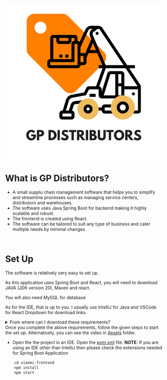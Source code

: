 <p align="center">
  <img src="https://github.com/gauridahake24/Xiaomi/blob/master/Assets/GP%20Distributors.png" / alt="Source Not Found">
</p>

# What is GP Distributors?
<p>
<ul>
  <li>A small supplu chain management software that helps you to simplify and streamline processes such as managing service centers, distributors and warehouses.</li>
  <li>The software uses Java Spring Boot for backend making it highly scalable and robust.</li>
  <li>The frontend is created using React.</li>
  <li>The software can be tailored to suit any type of business and  cater multiple needs by minimal changes.</li>
</ul>
</p>
<br>

# Set Up
<p>
  The software is relatively very easy to set up.
</p>
<p>
  As this application uses Spring Boot and React, you will need to download JAVA (JDK version 20), Maven and react.
</p>
<p>
  You will also need MySQL for database
</p>
<p>
  As for the IDE, that is up to you. I usually use IntelliJ for Java and VSCode for React
  Dropdown for download links.
</p>
<details>
<summary>From where can I download these requirements?</summary>
<br>
    JDK: https://www.oracle.com/java/technologies/downloads/
    <br>
    Maven: https://maven.apache.org/download.cgi
    <br>
    Node: https://nodejs.org/en/download
    <br>
    IntelliJ IDE: https://www.jetbrains.com/idea/download/
    <br>
    VS Code: https://code.visualstudio.com/download
    <br>
    MySQL: https://www.mysql.com/downloads/

</details>
Once you complete the above requirements, follow the given steps to start the set up. Alternatively, you can see the video in <a href="/Assets">Assets</a> folder.
<ul>
  <li> Open the the project in an IDE. Open the <a href="xiaomi-backend/pom.xml">pom.xml</a> file. <b>NOTE</b>: If you are using an IDE other than IntelliJ then please check the extensions needed for Spring Boot Application</li>
</ul>

```
    cd xiaomi-frontend
    npm install
    npm start
```
